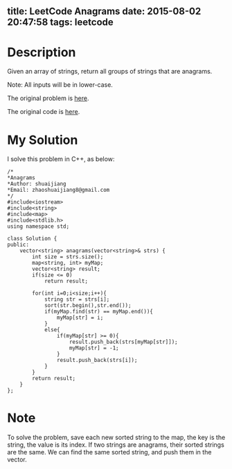 title: LeetCode Anagrams
date: 2015-08-02 20:47:58
tags: leetcode
---


# Description
Given an array of strings, return all groups of strings that are anagrams.

Note: All inputs will be in lower-case.

The original problem is [here](https://leetcode.com/problems/anagrams/ "Problem").

The original code is [here](https://github.com/shuaijiang/LeetCode/blob/master/Anagrams.cpp "Code").
<!--more-->

# My Solution
I solve this problem in C++, as below:
	
	/*
	*Anagrams
	*Author: shuaijiang
	*Email: zhaoshuaijiang8@gmail.com
	*/
	#include<iostream>
	#include<string>
	#include<map> 
	#include<stdlib.h>
	using namespace std;
	
	class Solution {
	public:
	    vector<string> anagrams(vector<string>& strs) {
	        int size = strs.size();
	        map<string, int> myMap;
			vector<string> result;
			if(size <= 0)
				return result;
				
	        for(int i=0;i<size;i++){
				string str = strs[i];
				sort(str.begin(),str.end());
				if(myMap.find(str) == myMap.end()){
					myMap[str] = i;
				}
				else{
					if(myMap[str] >= 0){
						result.push_back(strs[myMap[str]]);
						myMap[str] = -1;
					}
					result.push_back(strs[i]);
				}
	        }
	        return result;
	    }
	};

# Note
To solve the problem, save each new sorted string to the map, the key is the string, the value is its index. If two strings are anagrams, their sorted strings are the same. We can find the same sorted string, and push them in the vector.  
